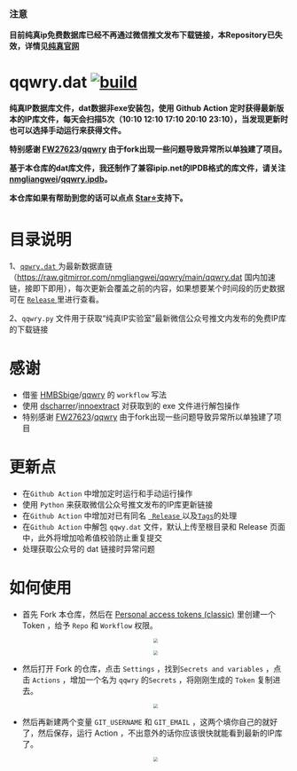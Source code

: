 ### 注意
**目前纯真ip免费数据库已经不再通过微信推文发布下载链接，本Repository已失效，详情见[纯真官网](https://www.cz88.com/geo-public)**

# qqwry.dat [![build](https://github.com/nmgliangwei/qqwry/actions/workflows/qqwry.yml/badge.svg)](https://github.com/nmgliangwei/qqwry/actions/workflows/qqwry.yml)
**纯真IP数据库文件，dat数据非exe安装包，使用 Github Action 定时获得最新版本的IP库文件，每天会扫描5次（10:10 12:10 17:10 20:10 23:10），当发现更新时也可以选择手动运行来获得文件。**

**特别感谢 [FW27623](https://github.com/FW27623)/[qqwry](https://github.com/FW27623/qqwry) 由于fork出现一些问题导致异常所以单独建了项目。**

**基于本仓库的dat库文件，我还制作了兼容ipip.net的IPDB格式的库文件，请关注[nmgliangwei](https://github.com/nmgliangwei)/[qqwry.ipdb](https://github.com/nmgliangwei/qqwry.ipdb)。**

**本仓库如果有帮助到您的话可以点点 [Star⭐](https://github.com/nmgliangwei/qqwry)支持下。**

# 目录说明
 1、[`qqwry.dat` ](https://raw.gitmirror.com/nmgliangwei/qqwry/main/qqwry.dat) 为最新数据直链（https://raw.gitmirror.com/nmgliangwei/qqwry/main/qqwry.dat 国内加速链，接即下即用），每次更新会覆盖之前的内容，如果想要某个时间段的历史数据可在 [` Release ` ](https://github.com/nmgliangwei/qqwry/releases) 里进行查看。

 2、`qqwry.py` 文件用于获取“纯真IP实验室”最新微信公众号推文内发布的免费IP库的下载链接  

# 感谢
-  借鉴 [HMBSbige](https://github.com/HMBSbige)/[qqwry](https://github.com/HMBSbige/qqwry) 的 `workflow` 写法
-  使用 [dscharrer](https://github.com/dscharrer)/[innoextract](https://github.com/dscharrer/innoextract) 对获取到的 exe 文件进行解包操作
-  特别感谢 [FW27623](https://github.com/FW27623)/[qqwry](https://github.com/FW27623/qqwry) 由于fork出现一些问题导致异常所以单独建了项目

# 更新点

- 在` Github Action ` 中增加定时运行和手动运行操作
- 使用 ` Python ` 来获取微信公众号推文发布的IP库更新链接
- 在` Github Action ` 中增加对已有同名 [` Release` ](https://github.com/nmgliangwei/qqwry/releases) 以及[` Tags `](https://github.com/nmgliangwei/qqwry/tags)的处理
- 在` Github Action ` 中解包 `qqwy.dat` 文件，默认上传至根目录和 Release 页面中，此外将增加哈希值校验防止重复提交
- 处理获取公众号的 dat 链接时异常问题

# 如何使用

- 首先 Fork 本仓库，然后在 [Personal access tokens (classic)](https://github.com/settings/tokens) 里创建一个 Token ，给予 `Repo` 和 `Workflow` 权限。

  <p align=center><img src="https://pic.1016.site/file/77bfb30076803ef0487a4.png" style="zoom:50%;" /></p>

  <p align=center><img src="https://pic.1016.site/file/47e907c05535b078d36c6.png" style="zoom:50%;" /></p>

- 然后打开 Fork 的仓库，点击 `Settings` ，找到`Secrets and variables` ，点击 `Actions` ，增加一个名为 `qqwry` 的`Secrets` ，将刚刚生成的 `Token` 复制进去。

  <p align=center><img src="https://pic.1016.site/file/950cf56dd4cf8fe773721.png" style="zoom:50%;" /></p>

- 然后再新建两个变量 `GIT_USERNAME` 和 `GIT_EMAIL`  ，这两个填你自己的就好了，然后保存，运行 Action ，不出意外的话你应该很快就能看到最新的IP库了。

  <p align=center><img src="https://pic.1016.site/file/e4011db8b992a5da6a28b.png" style="zoom:50%;" /></p>
